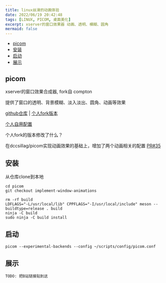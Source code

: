 ```yaml
---
title: linux丝滑的动画体验
date: 2022/06/19 20:42:48
tags: [LINUX, PICOM, 桌面美化]
excerpt: xserver的窗口效果器 动画、透明、模糊、圆角
mermaid: false
---
```


<!-- markdown-toc GitLab -->

* [picom](#picom)
* [安装](#安装)
* [启动](#启动)
* [展示](#展示)

<!-- markdown-toc -->

## picom

xserver的窗口效果合成器, fork自 compton

提供了窗口的透明、背景模糊、淡入淡出、圆角、动画等效果

[github仓库](https://github.com/yshui/picom) | [个人fork版本](https://github.com/yaocccc/picom)

[个人自用配置](https://github.com/yaocccc/scripts/blob/master/config/picom.conf)

个人fork的版本修改了什么？

在dccsillag/picom实现动画效果的基础上，增加了两个动画相关的配置 [PR#35](https://github.com/dccsillag/picom/pull/35)

## 安装

从仓库clone到本地

```shell
cd picom
git checkout implement-window-animations

rm -rf build
LDFLAGS="-L/usr/local/lib" CPPFLAGS="-I/usr/local/include" meson --buildtype=release . build
ninja -C build
sudo ninja -C build install
```

## 启动

`picom --experimental-backends --config ~/scripts/config/picom.conf`

## 展示

`TODO: 把B站链接贴到这`
